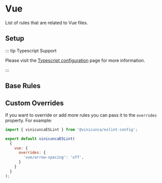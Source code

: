 # Vue

List of rules that are related to Vue files.

## Setup

::: tip Typescript Support

Please visit the [Typescript configuration](/eslint/configs/typescript#configuration) page for more information.

:::

<EslintList package="vue/setup" />

## Base Rules

<EslintList package="vue/rules" is-filterable />

## Custom Overrides

If you want to override or add more rules you can pass it to the `overrides` property.
For example:

```js [eslint.config.js]
import { vinicuncaESLint } from '@vinicunca/eslint-config';

export default vinicuncaESLint(
  {
    vue: {
      overrides: {
        'vue/arrow-spacing': 'off',
      }
    }
  }
);
```
